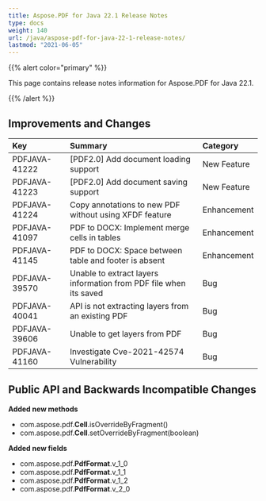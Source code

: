 ```yaml
---
title: Aspose.PDF for Java 22.1 Release Notes
type: docs
weight: 140
url: /java/aspose-pdf-for-java-22-1-release-notes/
lastmod: "2021-06-05"
---
```


{{% alert color="primary" %}}

This page contains release notes information for Aspose.PDF for Java 22.1.

{{% /alert %}}
## **Improvements and Changes**

|**Key**|**Summary**|**Category**|
| :- | :- | :- |
|PDFJAVA-41222|[PDF2.0] Add document loading support|New Feature|
|PDFJAVA-41223|[PDF2.0] Add document saving  support|New Feature|
|PDFJAVA-41224|Copy annotations to new PDF without using XFDF feature|Enhancement|
|PDFJAVA-41097|PDF to DOCX: Implement merge cells in tables|Enhancement|
|PDFJAVA-41145|PDF to DOCX: Space between table and footer is absent|Enhancement|
|PDFJAVA-39570|Unable to extract layers information from PDF file when its saved|Bug|
|PDFJAVA-40041|API is not extracting layers from an existing PDF|Bug|
|PDFJAVA-39606|Unable to get layers from PDF|Bug|
|PDFJAVA-41160|Investigate Cve-2021-42574 Vulnerability|Bug|

## **Public API and Backwards Incompatible Changes**


**Added new methods**

- com.aspose.pdf.**Cell**.isOverrideByFragment()
- com.aspose.pdf.**Cell**.setOverrideByFragment(boolean)

**Added new fields**

- com.aspose.pdf.**PdfFormat**.v_1_0
- com.aspose.pdf.**PdfFormat**.v_1_1
- com.aspose.pdf.**PdfFormat**.v_1_2
- com.aspose.pdf.**PdfFormat**.v_2_0

